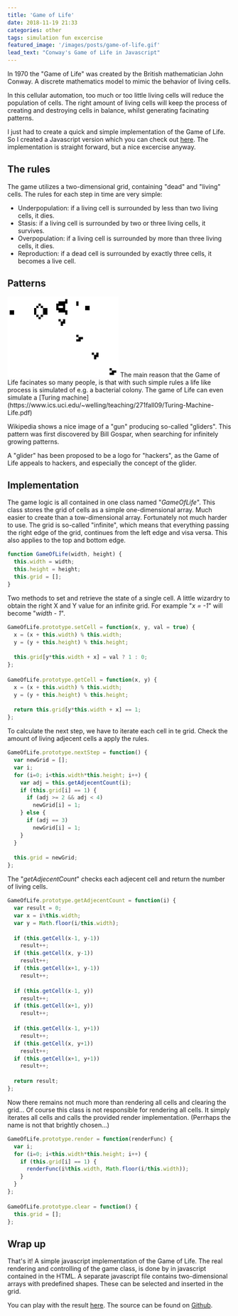 ```yaml
---
title: 'Game of Life'
date: 2018-11-19 21:33
categories: other
tags: simulation fun excercise 
featured_image: '/images/posts/game-of-life.gif'
lead_text: "Conway's Game of Life in Javascript"
---
```


In 1970 the "Game of Life" was created by the British mathematician John Conway. 
A discrete mathematics model to mimic the behavior of living cells.

In this cellular automation, too much or too little living cells will reduce
the population of cells. The right amount of living cells will keep the process
of creating and destroying cells in balance, whilst generating facinating patterns.

I just had to create a quick and simple implementation of the Game of Life.
So I created a Javascript version which you can check out [here](/projects/game-of-life/). The implementation is straight forward, but a nice excercise anyway.

## The rules
The game utilizes a two-dimensional grid, containing "dead" and "living"
cells. The rules for each step in time are very simple:

  * Underpopulation: if a living cell is surrounded by less than two living cells, it dies.
  * Stasis: if a living cell is surrounded by two or three living cells, it survives.
  * Overpopulation: if a living cell is surrounded by more than three living cells, it dies.
  * Reproduction: if a dead cell is surrounded by exactly three cells, it becomes a live cell.

## Patterns
<img src="/images/posts/gospers_glider_gun.gif" alt="A single Gosper's glider gun creating 'gliders'" class="media pull-right img-thumbnail" />
The main reason that the Game of Life facinates so many people, is
that with such simple rules a life like process is simulated of e.g.
a bacterial colony. The game of Life can even simulate a [Turing machine](https://www.ics.uci.edu/~welling/teaching/271fall09/Turing-Machine-Life.pdf)

Wikipedia shows a nice image of a "gun" producing so-called "gliders".
This pattern was first discovered by Bill Gospar, when searching for 
infinitely growing patterns.

A "glider" has been proposed to be a logo for "hackers", as the Game 
of Life appeals to hackers, and especially the concept of the glider. 


## Implementation
The game logic is all contained in one class named "_GameOfLife_". This 
class stores the grid of cells as a simple one-dimensional array. Much
easier to create than a tow-dimensional array. Fortunately not much
harder to use. The grid is so-called "infinite", which means that 
everything passing the right edge of the grid, continues from the
left edge and visa versa. This also applies to the top and bottom
edge.

```js
function GameOfLife(width, height) {
  this.width = width;
  this.height = height;
  this.grid = [];
}
```

Two methods to set and retrieve the state of a single cell.
A little wizardry to obtain the right X and Y value for an
infinite grid. For example "_x = -1_" will become "_width - 1_". 

```js
GameOfLife.prototype.setCell = function(x, y, val = true) {
  x = (x + this.width) % this.width;
  y = (y + this.height) % this.height;

  this.grid[y*this.width + x] = val ? 1 : 0;
};

GameOfLife.prototype.getCell = function(x, y) {
  x = (x + this.width) % this.width;
  y = (y + this.height) % this.height;

  return this.grid[y*this.width + x] == 1;
};
```

To calculate the next step, we have to iterate each cell in te grid. 
Check the amount of living adjecent cells a apply the rules.

```js
GameOfLife.prototype.nextStep = function() {
  var newGrid = [];
  var i;
  for (i=0; i<this.width*this.height; i++) {
    var adj = this.getAdjecentCount(i);
    if (this.grid[i] == 1) {
      if (adj >= 2 && adj < 4)
        newGrid[i] = 1;
    } else {
      if (adj == 3)
        newGrid[i] = 1;
    }
  }

  this.grid = newGrid;
};                   
```

The "_getAdjecentCount_" checks each adjecent cell and return the number
of living cells.

```js
GameOfLife.prototype.getAdjecentCount = function(i) {
  var result = 0;
  var x = i%this.width;
  var y = Math.floor(i/this.width);

  if (this.getCell(x-1, y-1))
    result++;
  if (this.getCell(x, y-1))
    result++;
  if (this.getCell(x+1, y-1))
    result++;

  if (this.getCell(x-1, y))
    result++;
  if (this.getCell(x+1, y))
    result++;

  if (this.getCell(x-1, y+1))
    result++;
  if (this.getCell(x, y+1))
    result++;
  if (this.getCell(x+1, y+1))
    result++;

  return result;
};
```

Now there remains not much more than rendering all cells and clearing
the grid... Of course this class is not responsible for rendering all
cells. It simply iterates all cells and calls the provided render 
implementation. (Perrhaps the name is not that brightly chosen...)

```js
GameOfLife.prototype.render = function(renderFunc) {
  var i;
  for (i=0; i<this.width*this.height; i++) {
    if (this.grid[i] == 1) {
      renderFunc(i%this.width, Math.floor(i/this.width));
    }
  }
};

GameOfLife.prototype.clear = function() {
  this.grid = [];
};
```

## Wrap up
That's it! A simple javascript implementation of the Game of Life.
The real rendering and controlling of the game class, is done by
in javascript contained in the HTML. A separate javascript file
contains two-dimensional arrays with predefined shapes. These can
be selected and inserted in the grid.

You can play with the result [here](/projects/game-of-life/). The
source can be found on [Github](https://github.com/jkeuper/GameOfLife).
